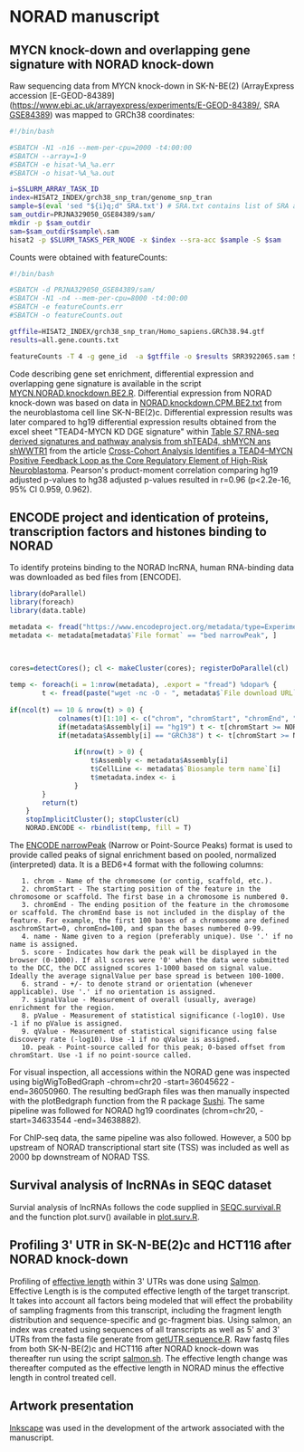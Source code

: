 # NORAD manuscript

## MYCN knock-down and overlapping gene signature with NORAD knock-down

Raw sequencing data from MYCN knock-down in SK-N-BE(2) (ArrayExpress accession [E-GEOD-84389](https://www.ebi.ac.uk/arrayexpress/experiments/E-GEOD-84389/, SRA [GSE84389](https://www.ncbi.nlm.nih.gov/geo/query/acc.cgi?acc=GSE84389)) was mapped to GRCh38 coordinates:

```bash
#!/bin/bash

#SBATCH -N1 -n16 --mem-per-cpu=2000 -t4:00:00
#SBATCH --array=1-9
#SBATCH -e hisat-%A_%a.err
#SBATCH -o hisat-%A_%a.out

i=$SLURM_ARRAY_TASK_ID
index=HISAT2_INDEX/grch38_snp_tran/genome_snp_tran
sample=$(eval 'sed "${i}q;d" SRA.txt') # SRA.txt contains list of SRA accessions (one per line)
sam_outdir=PRJNA329050_GSE84389/sam/
mkdir -p $sam_outdir
sam=$sam_outdir$sample\.sam
hisat2 -p $SLURM_TASKS_PER_NODE -x $index --sra-acc $sample -S $sam
```

Counts were obtained with featureCounts:

```bash
#!/bin/bash

#SBATCH -d PRJNA329050_GSE84389/sam/
#SBATCH -N1 -n4 --mem-per-cpu=8000 -t4:00:00
#SBATCH -e featureCounts.err
#SBATCH -o featureCounts.out

gtffile=HISAT2_INDEX/grch38_snp_tran/Homo_sapiens.GRCh38.94.gtf
results=all.gene.counts.txt

featureCounts -T 4 -g gene_id  -a $gtffile -o $results SRR3922065.sam SRR3922066.sam SRR3922067.sam SRR3922068.sam SRR3922069.sam SRR3922070.sam SRR3922071.sam SRR3922072.sam SRR3922073.sam
```

Code describing gene set enrichment, differential expression and overlapping gene signature is available in the script [MYCN.NORAD.knockdown.BE2.R](https://github.com/utnesp/NORAD/blob/master/MYCN.NORAD.knockdown.BE2.R). 
Differential expression from NORAD knock-down was based on data in [NORAD.knockdown.CPM.BE2.txt](https://github.com/utnesp/NORAD/blob/master/NORAD.knockdown.CPM.BE2.txt) from the neuroblastoma cell line SK-N-BE(2)c. 
Differential expression results was later compared to hg19 differential expression results obtained from the excel sheet "TEAD4-MYCN KD DGE signature" within [Table S7 RNA-seq derived signatures and pathway analysis from shTEAD4, shMYCN ans shWWTR1](http://cancerdiscovery.aacrjournals.org/highwire/filestream/43006/field_highwire_adjunct_files/6/169577_3_supp_4574645_p49g2y.xlsx) from the article [Cross-Cohort Analysis Identifies a TEAD4–MYCN Positive Feedback Loop as the Core Regulatory Element of High-Risk Neuroblastoma](http://cancerdiscovery.aacrjournals.org/content/8/5/582). Pearson's product-moment correlation comparing hg19 adjusted p-values to hg38 adjusted p-values resulted in r=0.96 (p<2.2e-16, 95% CI 0.959, 0.962).


## ENCODE project and identication of proteins, transcription factors and histones binding to NORAD
To identify proteins binding to the NORAD lncRNA, human RNA-binding data was downloaded as bed files from [ENCODE]. 

```R
library(doParallel)
library(foreach)
library(data.table)

metadata <- fread("https://www.encodeproject.org/metadata/type=Experiment&status=released&assay_slims=RNA+binding&assay_title=eCLIP/metadata.tsv")
metadata <- metadata[metadata$`File format` == "bed narrowPeak", ]

   
    
cores=detectCores(); cl <- makeCluster(cores); registerDoParallel(cl)

temp <- foreach(i = 1:nrow(metadata), .export = "fread") %dopar% {
        t <- fread(paste("wget -nc -O - ", metadata$`File download URL`[i], "| gzip -d | cat"))
        
if(ncol(t) == 10 & nrow(t) > 0) {
            colnames(t)[1:10] <- c("chrom", "chromStart", "chromEnd", "name", "score", "strand", "signalValue", "pValue", "qValue", "peak")
            if(metadata$Assembly[i] == "hg19") t <- t[chromStart >= NORAD.coord$hg19.start & chromEnd <= NORAD.coord$hg19.end]
            if(metadata$Assembly[i] == "GRCh38") t <- t[chromStart >= NORAD.coord$hg38.start & chromEnd <= NORAD.coord$hg38.end]
            
                if(nrow(t) > 0) {
                    t$Assembly <- metadata$Assembly[i]
                    t$CellLine <- metadata$`Biosample term name`[i]
                    t$metadata.index <- i
                }
        }
        return(t)
    }
    stopImplicitCluster(); stopCluster(cl)
    NORAD.ENCODE <- rbindlist(temp, fill = T)
```

The [ENCODE narrowPeak](https://genome.ucsc.edu/FAQ/FAQformat.html#format1.7)  (Narrow or Point-Source Peaks) format is used to provide called peaks of signal enrichment based on pooled, normalized (interpreted) data. It is a BED6+4 format with the following columns:

```
   1. chrom - Name of the chromosome (or contig, scaffold, etc.).
   2. chromStart - The starting position of the feature in the chromosome or scaffold. The first base in a chromosome is numbered 0.
   3. chromEnd - The ending position of the feature in the chromosome or scaffold. The chromEnd base is not included in the display of the feature. For example, the first 100 bases of a chromosome are defined aschromStart=0, chromEnd=100, and span the bases numbered 0-99.
   4. name - Name given to a region (preferably unique). Use '.' if no name is assigned.
   5. score - Indicates how dark the peak will be displayed in the browser (0-1000). If all scores were '0' when the data were submitted to the DCC, the DCC assigned scores 1-1000 based on signal value. Ideally the average signalValue per base spread is between 100-1000.
   6. strand - +/- to denote strand or orientation (whenever applicable). Use '.' if no orientation is assigned.
   7. signalValue - Measurement of overall (usually, average) enrichment for the region.
   8. pValue - Measurement of statistical significance (-log10). Use -1 if no pValue is assigned.
   9. qValue - Measurement of statistical significance using false discovery rate (-log10). Use -1 if no qValue is assigned.
   10. peak - Point-source called for this peak; 0-based offset from chromStart. Use -1 if no point-source called.
```
    

For visual inspection, all accessions within the NORAD gene was inspected using bigWigToBedGraph -chrom=chr20 -start=36045622 -end=36050960. The resulting bedGraph files was then manually inspected with the plotBedgraph function from the R package [Sushi](https://bioconductor.org/packages/release/bioc/html/Sushi.html). The same pipeline was followed for NORAD hg19 coordinates (chrom=chr20, -start=34633544 -end=34638882). 

For ChIP-seq data, the same pipeline was also followed. However, a 500 bp upstream of NORAD transcriptional start site (TSS) was included as well as 2000 bp downstream of NORAD TSS.

## Survival analysis of lncRNAs in SEQC dataset
Survial analysis of lncRNAs follows the code supplied in [SEQC.survival.R](https://github.com/utnesp/NORAD/blob/master/SEQC.survival.R) and the function plot.surv() available in [plot.surv.R](https://github.com/utnesp/NORAD/blob/master/plot.surv.R).

## Profiling 3' UTR in SK-N-BE(2)c and HCT116 after NORAD knock-down
Profiling of [effective length](https://salmon.readthedocs.io/en/latest/file_formats.html#quantification-file) within 3' UTRs was done using [Salmon](https://combine-lab.github.io/salmon/). Effective Length is is the computed effective length of the target transcript. It takes into account all factors being modeled that will effect the probability of sampling fragments from this transcript, including the fragment length distribution and sequence-specific and gc-fragment bias. Using salmon, an index was created using sequences of all transcripts as well as 5' and 3' UTRs from the fasta file generate from [getUTR.sequence.R](https://github.com/utnesp/NORAD/blob/master/getUTR.sequence.R). Raw fastq files from both SK-N-BE(2)c and HCT116 after NORAD knock-down was thereafter run using the script [salmon.sh](https://github.com/utnesp/NORAD/blob/master/salmon.sh). The effective length change was thereafter computed as the effective length in NORAD minus the effective length in control treated cell.

## Artwork presentation
[Inkscape](https://inkscape.org/) was used in the development of the artwork associated with the manuscript.

